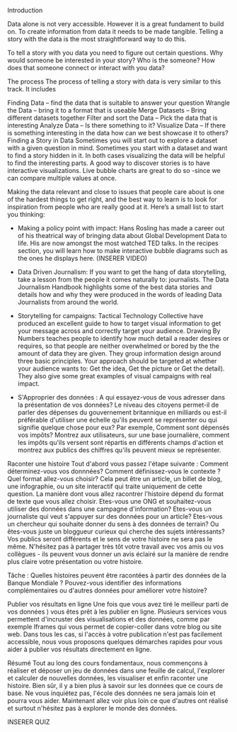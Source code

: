 Introduction

Data alone is not very accessible. However it is a great fundament to build on. To create information from data it needs to be made tangible. Telling a story with the data is the most straightforward way to do this.

To tell a story with you data you need to figure out certain questions. Why would someone be interested in your story? Who is the someone? How does that someone connect or interact with you data?

The process
The process of telling a story with data is very similar to this track. It includes

Finding Data – find the data that is suitable to answer your question
Wrangle the Data – bring it to a format that is useable
Merge Datasets – Bring different datasets together
Filter and sort the Data – Pick the data that is interesting
Analyze Data – Is there something to it?
Visualize Data – If there is something interesting in the data how can we best showcase it to others?
Finding a Story in Data
Sometimes you will start out to explore a dataset with a given question in mind. Sometimes you start with a dataset and want to find a story hidden in it. In both cases visualizing the data will be helpful to find the interesting parts. A good way to discover stories is to have interactive visualizations. Live bubble charts are great to do so -since we can compare multiple values at once.

Making the data relevant and close to issues that people care about is one of the hardest things to get right, and the best way to learn is to look for inspiration from people who are really good at it. Here’s a small list to start you thinking:

- Making a policy point with impact: Hans Rosling has made a career out of his theatrical way of bringing data about Global Development Data to life. His are now amongst the most watched TED talks. In the recipes section, you will learn how to make interactive bubble diagrams such as the ones he displays here.
(INSERER VIDEO)

- Data Driven Journalism: If you want to get the hang of data storytelling, take a lesson from the people it comes naturally to: journalists. The Data Journalism Handbook highlights some of the best data stories and details how and why they were produced in the words of leading Data Journalists from around the world.

- Storytelling for campaigns: Tactical Technology Collective have produced an excellent guide to how to target visual information to get your message across and correctly target your audience. Drawing By Numbers teaches people to identify how much detail a reader desires or requires, so that people are neither overwhelmed or bored by the the amount of data they are given. They group information design around three basic principles. Your approach should be targeted at whether your audience wants to: Get the idea, Get the picture or Get the detail). They also give some great examples of visual campaigns with real impact.

- S'Approprier des données : A qui essayez-vous de vous adresser dans la présentation de vos données? Le niveau des citoyens permet-il de parler des dépenses du gouvernement britannique en milliards ou est-il préférable d'utiliser une échelle  qu'ils peuvent se représenter ou qui signifie quelque chose pour eux? Par exemple, Comment sont dépensés vos impôts? Montrez aux utilisateurs, sur une base journalière, comment les impôts qu'ils versent sont répartis en différents champs d'action et montrez aux publics des chiffres qu'ils peuvent mieux se représenter. 

Raconter une histoire
Tout d'abord vous passez l'étape suivante : 
Comment déterminez-vous vos donnnées? Comment définissez-vous le contexte ?  Quel format allez-vous choisir? Cela peut être un article, un billet de blog, une infographie, ou un site interactif qui traite uniquement de cette question. La manière dont vous allez racontrer l'histoire dépend du format de texte que vous allez choisir. Etes-vous une ONG et souhaitez-vous utiliser des données dans une campagne d'information? Etes-vous un journaliste qui veut s'appuyer sur des données pour un article? Etes-vous un chercheur qui souhaite donner du sens à des données de terrain? Ou êtes-vous juste un bloggueur curieux qui cherche des sujets intéressants? Vos publics seront différents et le sens de votre histoire ne sera pas le même. N'hésitez pas à partager très tôt votre travail avec vos amis ou vos collègues - ils peuvent vous donner un avis éclairé sur la manière de rendre plus claire votre présentation ou votre histoire. 

Tâche : Quelles histoires peuvent être racontées à partir des données de la Banque Mondiale ? Pouvez-vous identifier des informations complémentaires ou d'autres données pour améliorer votre histoire?

Publier vos résultats en ligne
Une fois que vous avez tiré le meilleur parti de vos données ) vous êtes prêt à les publier en ligne. Plusieurs services vous permettent d'incruster des visualisations et des données, comme par exemple Iframes qui vous permet de copier-coller dans votre blog ou site web. Dans tous les cas, si l'accès à votre publication n'est pas facilement accessible, nous vous proposons quelques démarches rapides pour vous aider à publier vos résultats directement en ligne.

Résumé
Tout au long des cours fondamentaux, nous commençons à réaliser et déposer un jeu de données dans une feuille de calcul, l'explorer et calculer de nouvelles données, les visualiser et enfin raconter une histoire. Bien sûr,  il y a bien plus à savoir sur les données que ce cours de base. Ne vous inquiétez pas, l'école des données ne sera jamais loin et pourra vous aider. Maintenant allez voir plus loin ce que d'autres ont réalisé et surtout n'hésitez pas à explorer le monde des données.


INSERER QUIZ
